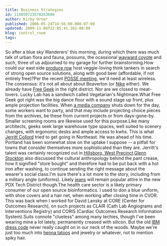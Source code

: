 ```yaml
---
title: Business Strategies
id: 114850723578263600
author: Kirby Urner
published: 2006-05-24T16:56:00.000-07:00
updated: 2009-11-06T22:05:41.182-08:00
blog: control_room
tags: 
---
```


So after a blue sky Wanderers' this morning, during which there was much talk of urban flora and fauna, possums, the ocassional [wayward coyote](http://www.dogsinthenews.com/issues/0202/articles/020215a.htm) and such, three of us adjourned to my garage for further brainstorming.How could our east side [produce row](http://www.nwbrewpage.com/orpubs/ProduceRow.html) host veggie-loving think tankers in search of strong open source solutions, along with good beer (affordable, if not entirely free)?Per the recent [POSSE meeting](http://controlroom.blogspot.com/2006/05/lucky-lab.html), we'd need at least wireless.  The consensus:  it's not all about about Beaverton (or [Nike](http://www.animationmagazine.net/article.php?article_id=5432) either).  We already have [Free Geek](http://www.freegeek.org/) in the right district.  Nor are we closed to meat-lovers.  Lucky Lab has a sandwich called Vegetarian's Nightmare.What Free Geek got right was the big dance floor with a sound stage up front, plus ample projection facilities.  When [a media company](http://controlroom.blogspot.com/2006/05/personal-workspace.html) shuts down for the day, some workers want to party, and that may include projecting choice pieces from the archives, be these from current projects or from days-gone-by.  Smaller screening rooms are likewise used for this purpose.Like many architects, geeks seek large warehouse type spaces, well suited to scenery changes,  with ergonomic desks and ample access to kwhs.  This is what [Jerritt Collord](http://wiki.personaltelco.net/index.cgi/JerrittCollord) tried to get going in Northeast.  He was ahead of his time.  Portland has been somewhat slow on the uptake I suppose -- a pitfall for towns that consider themselves more sophisticated than they are.  Jerritt's talent was certainly recognized out in [Hillsboro, West Precinct](http://www.4dsolutions.net/satacad/docbook/pdf/).[Glenn Stockton](http://worldgame.blogspot.com/2006/03/global-matrix-wanderers-meeting.html) also discussed the cultural anthropology behind the pant crease, how it signified "store bought" and therefore had to be put back with a hot iron after washing, to continue sending the right message about the wearer's social class.I'm sure there's a lot more to the story, including from a military angle (uniforms).  Likely [jeans](http://en.wikipedia.org/wiki/Jeans) will remain popular attire in the new PDX Tech District though.The health care sector is a likely primary consumer of our open source bioinformatics.  I used to don a blue uniform, with shoe covers and a hair net, when working after closing time in CVOR.  This was back when I worked for David Lansky at CORE (Center for Outcomes Research), on such projects as CLAIR (Cath Lab Angiograms and Interventions Registry) and CORIS (Cardiac Outcomes Research Information System).Suits connote "clueless" among many techies, though I've been wearing mine a lot lately, permanently creased with silicon.  But the old [IBM dress code](http://www-03.ibm.com/ibm/history/exhibits/waywewore/waywewore_1.html) never really caught on in our neck of the woods.  Maybe we're just too much into [henna tatoos](http://images.google.com/images?svnum=10&hl=en&lr=&safe=off&q=henna+tatoos) and jewelry or whatever, not to mention spiky hair.